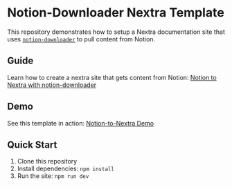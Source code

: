 # Notion-Downloader Nextra Template

This repository demonstrates how to setup a Nextra documentation site that uses [`notion-downloader`](https://github.com/FranciscoMoretti/notion-downloader) to pull content from Notion.

## Guide 

Learn how to create a nextra site that gets content from Notion:
[Notion to Nextra with notion-downloader](https://downloader.franciscomoretti.com/docs/guide/nextra)


## Demo

See this template in action: [Notion-to-Nextra Demo](https://notion-nextra.vercel.app/)


## Quick Start

1. Clone this repository
2. Install dependencies: `npm install`
3. Run the site: `npm run dev`

